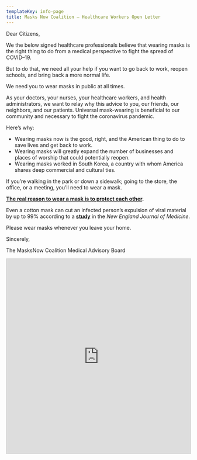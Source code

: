 ```yaml
---
templateKey: info-page
title: Masks Now Coalition — Healthcare Workers Open Letter
---
```

Dear Citizens,

We the below signed healthcare professionals believe that wearing masks is the right thing to do from a medical perspective to fight the spread of COVID–19.

But to do that, we need all your help if you want to go back to work, reopen schools, and bring back a more normal life.

We need you to wear masks in public at all times.

As your doctors, your nurses, your healthcare workers, and health administrators, we want to relay why this advice to you, our friends, our neighbors, and our patients. Universal mask-wearing is beneficial to our community and necessary to fight the coronavirus pandemic.

Here’s why:

* Wearing masks now is the good, right, and the American thing to do to save lives and get back to work.
* Wearing masks will greatly expand the number of businesses and places of worship that could potentially reopen.
* Wearing masks worked in South Korea, a country with whom America shares deep commercial and cultural ties.

If you’re walking in the park or down a sidewalk; going to the store, the office, or a meeting, you’ll need to wear a mask.

**[The real reason to wear a mask is to protect each other](https://www.theatlantic.com/health/archive/2020/04/dont-wear-mask-yourself/610336/).**

Even a cotton mask can cut an infected person’s expulsion of viral material by up to 99% according to a **[study](https://www.nejm.org/doi/full/10.1056/NEJMc2007800)** in the *New England Journal of Medicine*.

Please wear masks whenever you leave your home.

Sincerely,

The MasksNow Coalition Medical Advisory Board

<iframe class="airtable-embed" src="https://airtable.com/embed/shr6shqqpY5UAIhWV?backgroundColor=teal&viewControls=on" frameborder="0" onmousewheel="" width="100%" height="533" style="background: transparent; border: 1px solid #ccc;"></iframe>